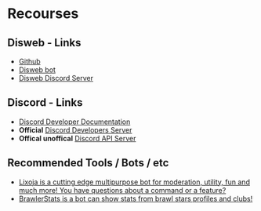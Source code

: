 # Recourses

## Disweb - Links

* [Github](https://github.com/diswebsite)
* [Disweb bot](https://t.co/OD9a70YwVV)
* [Disweb ](https://discord.gg/VhSSy2hHbX)[Discord Server](https://discord.gg/VhSSy2hHbX)

## Discord - Links&#x20;

* [Discord Developer Documentation](https://discord.dev)
* **Official** [Discord Developers Server](https://discord.gg/discord-developers)&#x20;
* **Offical unoffical** [Discord API Server](https://discord.gg/discord-api)

## Recommended Tools / Bots / etc

* [Lixoja is a ](https://www.lixoja.xyz/invite)[cutting edge multipurpose bot for moderation, utility, fun and much more! You have questions about a command or a feature? ](https://www.lixoja.xyz)
* [BrawlerStats is a bot can show stats from brawl stars profiles and clubs!](https://discord.com/api/oauth2/authorize?client\_id=922865205766135898\&permissions=274878286912\&scope=bot%20applications.commands)



